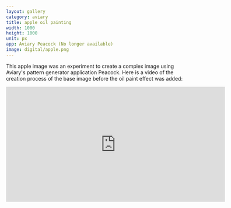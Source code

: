 ```yaml
---
layout: gallery
category: aviary
title: apple oil painting
width: 1000
height: 1000
unit: px
app: Aviary Peacock (No longer available)
image: digital/apple.png
---
```


This apple image was an experiment to create a complex image using Aviary's pattern generator application Peacock. Here is a video of the creation process of the base image before the oil paint effect was added:

<iframe class="video" width="600" height="315" src="https://www.youtube-nocookie.com/embed/gvYk-dbtbeg" frameborder="0" allow="autoplay; encrypted-media" allowfullscreen></iframe>
